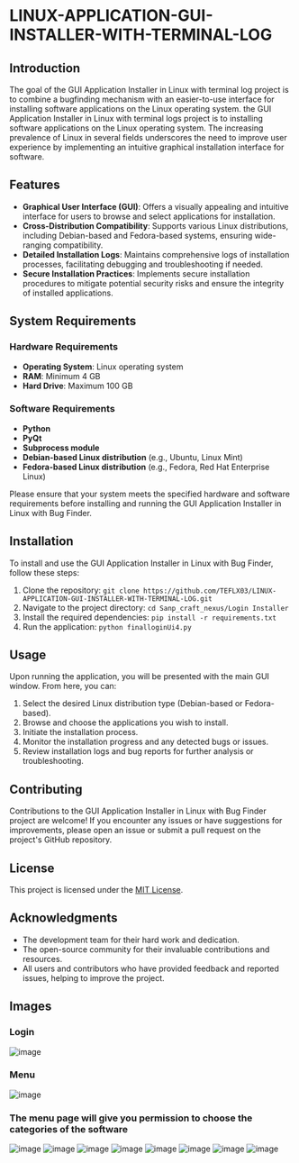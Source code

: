 # LINUX-APPLICATION-GUI-INSTALLER-WITH-TERMINAL-LOG
## Introduction 
The goal of the GUI Application Installer in Linux with terminal log project is to
combine a bugfinding mechanism with an easier-to-use interface for installing software
applications on the Linux operating system.
the GUI Application Installer in Linux with terminal logs project is to installing
software applications on the Linux operating system. The increasing prevalence of
Linux in several fields underscores the need to improve user experience by
implementing an intuitive graphical installation interface for software. 

## Features
- **Graphical User Interface (GUI)**: Offers a visually appealing and intuitive interface for users to browse and select applications for installation.
- **Cross-Distribution Compatibility**: Supports various Linux distributions, including Debian-based and Fedora-based systems, ensuring wide-ranging compatibility.
- **Detailed Installation Logs**: Maintains comprehensive logs of installation processes, facilitating debugging and troubleshooting if needed.
- **Secure Installation Practices**: Implements secure installation procedures to mitigate potential security risks and ensure the integrity of installed applications.

## System Requirements

### Hardware Requirements
- **Operating System**: Linux operating system
- **RAM**: Minimum 4 GB
- **Hard Drive**: Maximum 100 GB

### Software Requirements
- **Python**
- **PyQt**
- **Subprocess module**
- **Debian-based Linux distribution** (e.g., Ubuntu, Linux Mint)
- **Fedora-based Linux distribution** (e.g., Fedora, Red Hat Enterprise Linux)

Please ensure that your system meets the specified hardware and software requirements before installing and running the GUI Application Installer in Linux with Bug Finder.
## Installation
To install and use the GUI Application Installer in Linux with Bug Finder, follow these steps:

1. Clone the repository: `git clone https://github.com/TEFLX03/LINUX-APPLICATION-GUI-INSTALLER-WITH-TERMINAL-LOG.git`
2. Navigate to the project directory: `cd Sanp_craft_nexus/Login Installer`
3. Install the required dependencies: `pip install -r requirements.txt`
4. Run the application: `python finalloginUi4.py`

## Usage
Upon running the application, you will be presented with the main GUI window. From here, you can:

1. Select the desired Linux distribution type (Debian-based or Fedora-based).
2. Browse and choose the applications you wish to install.
3. Initiate the installation process.
4. Monitor the installation progress and any detected bugs or issues.
5. Review installation logs and bug reports for further analysis or troubleshooting.

## Contributing
Contributions to the GUI Application Installer in Linux with Bug Finder project are welcome! If you encounter any issues or have suggestions for improvements, please open an issue or submit a pull request on the project's GitHub repository.

## License
This project is licensed under the [MIT License](LICENSE).

## Acknowledgments
- The development team for their hard work and dedication.
- The open-source community for their invaluable contributions and resources.
- All users and contributors who have provided feedback and reported issues, helping to improve the project.

## Images
### Login 
![image](https://github.com/TEFLX03/LINUX-APPLICATION-GUI-INSTALLER-WITH-TERMINAL-LOG/assets/129142214/fe2d254a-473e-4f4b-ab52-31e792eca237)
### Menu
![image](https://github.com/TEFLX03/LINUX-APPLICATION-GUI-INSTALLER-WITH-TERMINAL-LOG/assets/129142214/cd382437-3c3d-4086-bc56-098dd6ac4e7d)
### The menu page will give you permission to choose the categories of the software
![image](https://github.com/TEFLX03/LINUX-APPLICATION-GUI-INSTALLER-WITH-TERMINAL-LOG/assets/129142214/2b9314a2-e04c-4221-81a2-463e07985baa)
![image](https://github.com/TEFLX03/LINUX-APPLICATION-GUI-INSTALLER-WITH-TERMINAL-LOG/assets/129142214/1b4baed1-cc81-4dd1-839f-68b68d18728b)
![image](https://github.com/TEFLX03/LINUX-APPLICATION-GUI-INSTALLER-WITH-TERMINAL-LOG/assets/129142214/cdc7a309-5cc9-4b6e-81cf-d0ea40d712d5)
![image](https://github.com/TEFLX03/LINUX-APPLICATION-GUI-INSTALLER-WITH-TERMINAL-LOG/assets/129142214/65a8740e-ce83-4ca0-b02d-89ccc79ca116)
![image](https://github.com/TEFLX03/LINUX-APPLICATION-GUI-INSTALLER-WITH-TERMINAL-LOG/assets/129142214/52c97810-eeed-459f-bbb2-a942c6b12b05)
![image](https://github.com/TEFLX03/LINUX-APPLICATION-GUI-INSTALLER-WITH-TERMINAL-LOG/assets/129142214/1a000c08-1ecb-4952-b321-98271248a129)
![image](https://github.com/TEFLX03/LINUX-APPLICATION-GUI-INSTALLER-WITH-TERMINAL-LOG/assets/129142214/2f73ddde-7511-4df9-a069-c4af86012ce5)
![image](https://github.com/TEFLX03/LINUX-APPLICATION-GUI-INSTALLER-WITH-TERMINAL-LOG/assets/129142214/9af1187e-8455-4a56-be9f-4c04a54dec3e)










